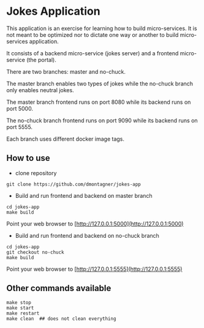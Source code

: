 # Jokes Application

This application is an exercise for learning how to build micro-services. It is not meant to be optimized nor to dictate one way or another to build micro-services application.

It consists of a backend micro-service (jokes server) and a frontend micro-service (the portal).

There are two branches: master and no-chuck.

The master branch enables two types of jokes while the no-chuck branch only enables neutral jokes.

The master branch frontend runs on port 8080 while its backend runs on port 5000.

The no-chuck branch frontend runs on port 9090 while its backend runs on port 5555.

Each branch uses different docker image tags.

## How to use

- clone repository

```
git clone https://github.com/dmontagner/jokes-app
```

- Build and run frontend and backend on master branch

```
cd jokes-app
make build
```

Point your web browser to [http://127.0.0.1:5000](http://127.0.0.1:5000)

- Build and run frontend and backend on no-chuck branch

```
cd jokes-app
git checkout no-chuck
make build
```

Point your web browser to [http://127.0.0.1:5555](http://127.0.0.1:5555)

## Other commands available

```
make stop
make start
make restart
make clean  ## does not clean everything
```